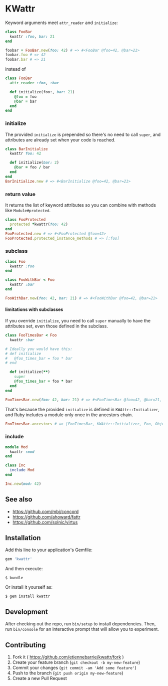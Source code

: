 # KWattr

Keyword arguments meet `attr_reader` and `initialize`:

```ruby
class FooBar
  kwattr :foo, bar: 21
end

foobar = FooBar.new(foo: 42) # => #<FooBar @foo=42, @bar=21>
foobar.foo # => 42
foobar.bar # => 21
```

instead of

```ruby
class FooBar
  attr_reader :foo, :bar

  def initialize(foo:, bar: 21)
    @foo = foo
    @bar = bar
  end
end
```

### initialize

The provided `initialize` is prepended so there's no need to call `super`, and
attributes are already set when your code is reached.

```ruby
class BarInitialize
  kwattr foo: 42

  def initialize(bar: 2)
    @bar = foo / bar
  end
end
BarInitialize.new # => #<BarInitialize @foo=42, @bar=21>
```

### return value

It returns the list of keyword attributes so you can combine with methods like
`Module#protected`.

```ruby
class FooProtected
  protected *kwattr(foo: 42)
end
FooProtected.new # => #<FooProtected @foo=42>
FooProtected.protected_instance_methods # => [:foo]
```

### subclass

```ruby
class Foo
  kwattr :foo
end

class FooWithBar < Foo
  kwattr :bar
end

FooWithBar.new(foo: 42, bar: 21) # => #<FooWithBar @foo=42, @bar=21>
```

#### limitations with subclasses

If you override `initialize`, you need to call `super` manually to have the
attributes set, even those defined in the subclass.

```ruby
class FooTimesBar < Foo
  kwattr :bar

# Ideally you would have this:
# def initialize
#   @foo_times_bar = foo * bar
# end

  def initialize(**)
    super
    @foo_times_bar = foo * bar
  end
end

FooTimesBar.new(foo: 42, bar: 21) # => #<FooTimesBar @foo=42, @bar=21, @foo_times_bar=882>
```

That's because the provided `initialize` is defined in `KWAttr::Initializer`,
and Ruby includes a module only once in the ancestors chain.

```ruby
FooTimesBar.ancestors # => [FooTimesBar, KWAttr::Initializer, Foo, Object, Kernel, BasicObject]
```

### include

```ruby
module Mod
  kwattr :mod
end

class Inc
  include Mod
end

Inc.new(mod: 42)
```

## See also

* https://github.com/mbj/concord
* https://github.com/ahoward/fattr
* https://github.com/solnic/virtus

## Installation

Add this line to your application's Gemfile:

```ruby
gem 'kwattr'
```

And then execute:

    $ bundle

Or install it yourself as:

    $ gem install kwattr

## Development

After checking out the repo, run `bin/setup` to install dependencies. Then, run
`bin/console` for an interactive prompt that will allow you to experiment.

## Contributing

1. Fork it ( https://github.com/etiennebarrie/kwattr/fork )
2. Create your feature branch (`git checkout -b my-new-feature`)
3. Commit your changes (`git commit -am 'Add some feature'`)
4. Push to the branch (`git push origin my-new-feature`)
5. Create a new Pull Request
